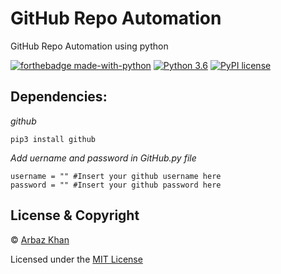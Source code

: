 # GitHub Repo Automation
GitHub Repo Automation using python

[![forthebadge made-with-python](http://ForTheBadge.com/images/badges/made-with-python.svg)](https://www.python.org/)                  [![Python 3.6](https://img.shields.io/badge/python-3.6-blue.svg)](https://www.python.org/downloads/release/python-360/)          [![PyPI license](https://img.shields.io/pypi/l/ansicolortags.svg)](https://pypi.python.org/pypi/ansicolortags/)

## Dependencies:

*github*
```
pip3 install github
```

*Add uername and password in GitHub.py file*
```
username = "" #Insert your github username here
password = "" #Insert your github password here

```


## License & Copyright
© [Arbaz Khan](https://arbazkhan4712.github.io/Contact.html)

Licensed under the [MIT License](License)
